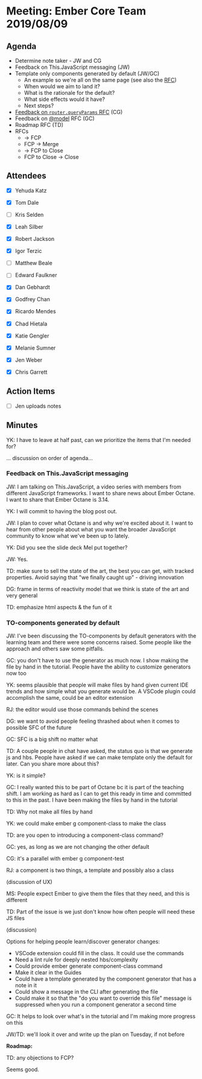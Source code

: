 # Meeting: Ember Core Team 2019/08/09

## Agenda

- Determine note taker - JW and CG
- Feedback on This.JavaScript messaging (JW)
- Template only components generated by default (JW/GC)
    - An example so we're all on the same page (see also the [RFC](https://github.com/emberjs/rfcs/blob/master/text/0481-component-templates-co-location.md))
    - When would we aim to land it?
    - What is the rationale for the default?
    - What side effects would it have?
    - Next steps?
- [Feedback on `router.queryParams` RFC](https://github.com/emberjs/rfcs/pull/380) (CG)
- Feedback on [@model](https://github.com/emberjs/rfcs/pull/523) RFC (GC)
- Roadmap RFC (TD)
- RFCs
    - → FCP
    - FCP → Merge
    - → FCP to Close
    - FCP to Close → Close

## Attendees

- [x]  Yehuda Katz
- [x]  Tom Dale
- [ ]  Kris Selden
- [x]  Leah Silber
- [x]  Robert Jackson
- [x]  Igor Terzic
- [ ]  Matthew Beale
- [ ]  Edward Faulkner

- [x]  Dan Gebhardt
- [x]  Godfrey Chan
- [x]  Ricardo Mendes
- [x]  Chad Hietala
- [x]  Katie Gengler
- [x]  Melanie Sumner
- [x]  Jen Weber
- [x]  Chris Garrett

## Action Items

- [ ]  Jen uploads notes

## Minutes

YK: I have to leave at half past, can we prioritize the items that I'm needed for?

... discussion on order of agenda...

### Feedback on This.JavaScript messaging

JW: I am talking on This.JavaScript, a video series with members from different JavaScript frameworks. I want to share news about Ember Octane. I want to share that Ember Octane is 3.14. 

YK: I will commit to having the blog post out.

JW: I plan to cover what Octane is and why we're excited about it. I want to hear from other people about what you want the broader JavaScript community to know what we've been up to lately.

YK: Did you see the slide deck Mel put together?

JW: Yes.

TD: make sure to sell the state of the art, the best you can get, with tracked properties. Avoid saying that "we finally caught up" - driving innovation

DG: frame in terms of reactivity model that we think is state of the art and very general

TD: emphasize html aspects & the fun of it

### TO-components generated by default

JW: I've been discussing the TO-components by default generators with the learning team and there were some concerns raised. Some people like the approach and others saw some pitfalls.

GC: you don't have to use the generator as much now. I show making the file by hand in the tutorial. People have the ability to customize generators now too

YK: seems plausible that people will make files by hand given current IDE trends and how simple what you generate would be. A VSCode plugin could accomplish the same, could be an editor extension

RJ: the editor would use those commands behind the scenes

DG: we want to avoid people feeling thrashed about when it comes to possible SFC of the future

GC: SFC is a big shift no matter what

TD: A couple people in chat have asked, the status quo is that we generate js and hbs. People have asked if we can make template only the default for later. Can you share more about this?

YK: is it simple?

GC: I really wanted this to be part of Octane bc it is part of the teaching shift. I am working as hard as I can to get this ready in time and committed to this in the past. I have been making the files by hand in the tutorial

TD: Why not make all files by hand

YK: we could make ember g component-class to make the class

TD: are you open to introducing a component-class command?

GC: yes, as long as we are not changing the other default

CG: it's a parallel with ember g component-test

RJ: a component is two things, a template and possibly also a class

(discussion of UX)

MS: People expect Ember to give them the files that they need, and this is different

TD: Part of the issue is we just don't know how often people will need these JS files

(discussion)

Options for helping people learn/discover generator changes:

- VSCode extension could fill in the class. It could use the commands
- Need a lint rule for deeply nested hbs/complexity
- Could provide ember generate component-class command
- Make it clear in the Guides
- Could have a template generated by the component generator that has a note in it
- Could show a message in the CLI after generating the file
- Could make it so that the "do you want to override this file" message is suppressed when you run a component generator a second time

GC: It helps to look over what's in the tutorial and I'm making more progress on this

JW/TD: we'll look it over and write up the plan on Tuesday, if not before

**Roadmap:**

TD: any objections to FCP?

Seems good.
